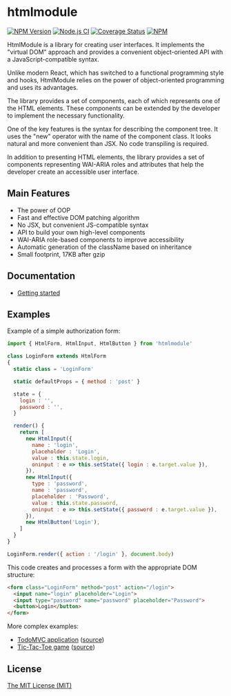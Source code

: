 # htmlmodule

[![NPM Version](https://img.shields.io/npm/v/htmlmodule.svg)](https://www.npmjs.com/package/htmlmodule)
[![Node.js CI](https://github.com/aristov/htmlmodule/actions/workflows/node.js.yml/badge.svg)](https://github.com/aristov/htmlmodule/actions/workflows/node.js.yml)
[![Coverage Status](https://coveralls.io/repos/github/aristov/htmlmodule/badge.svg?branch=master)](https://coveralls.io/github/aristov/htmlmodule?branch=master)
[![NPM](https://img.shields.io/npm/l/htmlmodule)](https://raw.githubusercontent.com/aristov/htmlmodule/master/LICENSE)

HtmlModule is a library for creating user interfaces.
It implements the "virtual DOM" approach and provides a convenient object-oriented API with a JavaScript-compatible syntax.

Unlike modern React, which has switched to a functional programming style and hooks,
HtmlModule relies on the power of object-oriented programming and uses its advantages.

The library provides a set of components, each of which represents one of the HTML elements.
These components can be extended by the developer to implement the necessary functionality.

One of the key features is the syntax for describing the component tree.
It uses the "new" operator with the name of the component class.
It looks natural and more convenient than JSX.
No code transpiling is required.

In addition to presenting HTML elements, the library provides a set of components representing
WAI-ARIA roles and attributes that help the developer create an accessible user interface.

## Main Features

- The power of OOP
- Fast and effective DOM patching algorithm
- No JSX, but convenient JS-compatible syntax
- API to build your own high-level components
- WAI-ARIA role-based components to improve accessibility
- Automatic generation of the className based on inheritance
- Small footprint, 17KB after gzip

## Documentation

- [Getting started](https://github.com/aristov/htmlmodule/wiki/Getting-started)

## Examples

Example of a simple authorization form:

```js
import { HtmlForm, HtmlInput, HtmlButton } from 'htmlmodule'

class LoginForm extends HtmlForm
{
  static class = 'LoginForm'

  static defaultProps = { method : 'post' }

  state = {
    login : '',
    password : '',
  }

  render() {
    return [
      new HtmlInput({
        name : 'login',
        placeholder : 'Login',
        value : this.state.login,
        oninput : e => this.setState({ login : e.target.value }),
      }),
      new HtmlInput({
        type : 'password',
        name : 'password',
        placeholder : 'Password',
        value : this.state.password,
        oninput : e => this.setState({ password : e.target.value }),
      }),
      new HtmlButton('Login'),
    ]
  }
}

LoginForm.render({ action : '/login' }, document.body)
```

This code creates and processes a form with the appropriate DOM structure:

```html
<form class="LoginForm" method="post" action="/login">
  <input name="login" placeholder="Login">
  <input type="password" name="password" placeholder="Password">
  <button>Login</button>
</form>
```

More complex examples:

- [TodoMVC application](https://aristov.github.io/htmlmodule-todomvc) ([source](https://github.com/aristov/htmlmodule-todomvc))
- [Tic-Tac-Toe game](https://aristov.github.io/htmlmodule-tictactoe) ([source](https://github.com/aristov/htmlmodule-tictactoe))

## License

[The MIT License (MIT)](https://raw.githubusercontent.com/aristov/htmlmodule/master/LICENSE)

